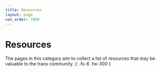 ```yaml
---
title: Resources
layout: page
nav_order: 7000
---
```

# Resources

The pages in this category aim to collect a list of resources that may be valuable to the trans community.
{: .fs-6 .fw-300 }